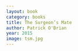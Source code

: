 ```yaml
---
layout: book
category: books
title: The Surgeon’s Mate
author: Patrick O'Brian
year: 2015
image: tsm.jpg
---
```

